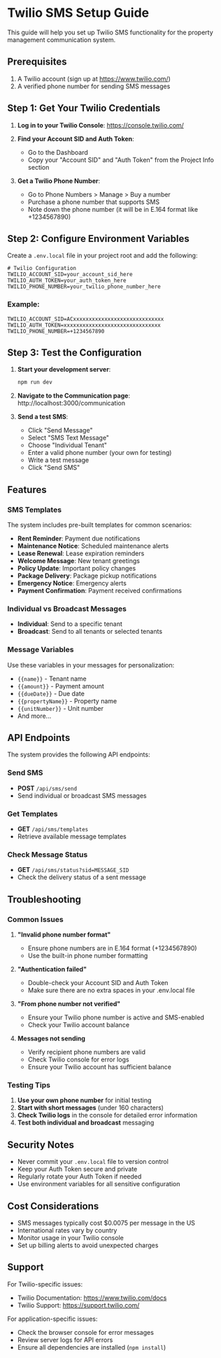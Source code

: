 # Twilio SMS Setup Guide

This guide will help you set up Twilio SMS functionality for the property management communication system.

## Prerequisites

1. A Twilio account (sign up at https://www.twilio.com/)
2. A verified phone number for sending SMS messages

## Step 1: Get Your Twilio Credentials

1. **Log in to your Twilio Console**: https://console.twilio.com/
2. **Find your Account SID and Auth Token**:
   - Go to the Dashboard
   - Copy your "Account SID" and "Auth Token" from the Project Info section

3. **Get a Twilio Phone Number**:
   - Go to Phone Numbers > Manage > Buy a number
   - Purchase a phone number that supports SMS
   - Note down the phone number (it will be in E.164 format like +1234567890)

## Step 2: Configure Environment Variables

Create a `.env.local` file in your project root and add the following:

```env
# Twilio Configuration
TWILIO_ACCOUNT_SID=your_account_sid_here
TWILIO_AUTH_TOKEN=your_auth_token_here
TWILIO_PHONE_NUMBER=your_twilio_phone_number_here
```

### Example:
```env
TWILIO_ACCOUNT_SID=ACxxxxxxxxxxxxxxxxxxxxxxxxxxxxx
TWILIO_AUTH_TOKEN=xxxxxxxxxxxxxxxxxxxxxxxxxxxxxxx
TWILIO_PHONE_NUMBER=+1234567890
```

## Step 3: Test the Configuration

1. **Start your development server**:
   ```bash
   npm run dev
   ```

2. **Navigate to the Communication page**: http://localhost:3000/communication

3. **Send a test SMS**:
   - Click "Send Message"
   - Select "SMS Text Message"
   - Choose "Individual Tenant"
   - Enter a valid phone number (your own for testing)
   - Write a test message
   - Click "Send SMS"

## Features

### SMS Templates
The system includes pre-built templates for common scenarios:
- **Rent Reminder**: Payment due notifications
- **Maintenance Notice**: Scheduled maintenance alerts
- **Lease Renewal**: Lease expiration reminders
- **Welcome Message**: New tenant greetings
- **Policy Update**: Important policy changes
- **Package Delivery**: Package pickup notifications
- **Emergency Notice**: Emergency alerts
- **Payment Confirmation**: Payment received confirmations

### Individual vs Broadcast Messages
- **Individual**: Send to a specific tenant
- **Broadcast**: Send to all tenants or selected tenants

### Message Variables
Use these variables in your messages for personalization:
- `{{name}}` - Tenant name
- `{{amount}}` - Payment amount
- `{{dueDate}}` - Due date
- `{{propertyName}}` - Property name
- `{{unitNumber}}` - Unit number
- And more...

## API Endpoints

The system provides the following API endpoints:

### Send SMS
- **POST** `/api/sms/send`
- Send individual or broadcast SMS messages

### Get Templates
- **GET** `/api/sms/templates`
- Retrieve available message templates

### Check Message Status
- **GET** `/api/sms/status?sid=MESSAGE_SID`
- Check the delivery status of a sent message

## Troubleshooting

### Common Issues

1. **"Invalid phone number format"**
   - Ensure phone numbers are in E.164 format (+1234567890)
   - Use the built-in phone number formatting

2. **"Authentication failed"**
   - Double-check your Account SID and Auth Token
   - Make sure there are no extra spaces in your .env.local file

3. **"From phone number not verified"**
   - Ensure your Twilio phone number is active and SMS-enabled
   - Check your Twilio account balance

4. **Messages not sending**
   - Verify recipient phone numbers are valid
   - Check Twilio console for error logs
   - Ensure your Twilio account has sufficient balance

### Testing Tips

1. **Use your own phone number** for initial testing
2. **Start with short messages** (under 160 characters)
3. **Check Twilio logs** in the console for detailed error information
4. **Test both individual and broadcast** messaging

## Security Notes

- Never commit your `.env.local` file to version control
- Keep your Auth Token secure and private
- Regularly rotate your Auth Token if needed
- Use environment variables for all sensitive configuration

## Cost Considerations

- SMS messages typically cost $0.0075 per message in the US
- International rates vary by country
- Monitor usage in your Twilio console
- Set up billing alerts to avoid unexpected charges

## Support

For Twilio-specific issues:
- Twilio Documentation: https://www.twilio.com/docs
- Twilio Support: https://support.twilio.com/

For application-specific issues:
- Check the browser console for error messages
- Review server logs for API errors
- Ensure all dependencies are installed (`npm install`) 